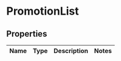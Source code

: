 
# PromotionList

## Properties
Name | Type | Description | Notes
------------ | ------------- | ------------- | -------------



